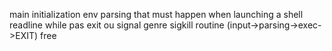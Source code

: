 main
	initialization
		env parsing that must happen when launching a shell
		readline
	while pas exit ou signal genre sigkill
		routine (input->parsing->exec->EXIT)
	free

